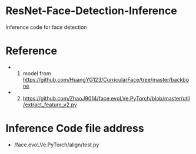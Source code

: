 # ResNet-Face-Detection-Inference
Inference code for face detection

# Reference
- 1. model from https://github.com/HuangYG123/CurricularFace/tree/master/backbone
- 2. https://github.com/ZhaoJ9014/face.evoLVe.PyTorch/blob/master/util/extract_feature_v2.py

# Inference Code file address
- /face.evoLVe.PyTorch/align/test.py
